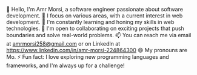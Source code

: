 👋 Hello, I'm Amr Morsi, a software engineer passionate about software development.
👀 I focus on various areas, with a current interest in web development.
🌱 I'm constantly learning and honing my skills in web technologies.
💞️ I'm open to collaborating on exciting projects that push boundaries and solve real-world problems.
📫 You can reach me via email at amrmorsi258@gmail.com or on LinkedIn at https://www.linkedin.com/in/amr-morsi-224864300
😄 My pronouns are Mo.
⚡ Fun fact: I love exploring new programming languages and frameworks, and I'm always up for a challenge!

<!---
AmrM00/AmrM00 is a ✨ special ✨ repository because its `README.md` (this file) appears on your GitHub profile.
You can click the Preview link to take a look at your changes.
--->

